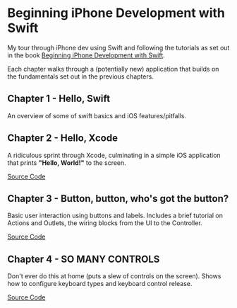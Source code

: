 # Beginning iPhone Development with Swift

My tour through iPhone dev using Swift and following the tutorials as set out in the book [Beginning iPhone Development with Swift](http://www.amazon.com/Beginning-iPhone-Development-Swift-Exploring/dp/1484204107/ref=sr_1_1).

Each chapter walks through a (potentially new) application that builds on the fundamentals set out in the previous chapters.

## Chapter 1 - Hello, Swift

An overview of some of swift basics and iOS features/pitfalls.

## Chapter 2 - Hello, Xcode

A ridiculous sprint through Xcode, culminating in a simple iOS application that prints __"Hello, World!"__ to the screen.

[Source Code](HelloXcode)

## Chapter 3 - Button, button, who's got the button?

Basic user interaction using buttons and labels. Includes a brief tutorial on Actions and Outlets, the wiring blocks from the UI to the Controller.

[Source Code](button-fun)

## Chapter 4 - SO MANY CONTROLS

Don't ever do this at home (puts a slew of controls on the screen). Shows how to configure keyboard types and keyboard control release.

[Source Code](control-fun)
